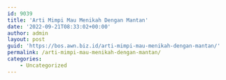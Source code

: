 ```yaml
---
id: 9039
title: 'Arti Mimpi Mau Menikah Dengan Mantan'
date: '2022-09-21T08:33:02+00:00'
author: admin
layout: post
guid: 'https://bos.awn.biz.id/arti-mimpi-mau-menikah-dengan-mantan/'
permalink: /arti-mimpi-mau-menikah-dengan-mantan/
categories:
    - Uncategorized
---
```


